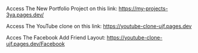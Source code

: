 Access The New Portfolio Project on this link: https://my-projects-3ya.pages.dev/

Access The YouTube clone on this link: https://youtube-clone-ujf.pages.dev

Acces The Facebook Add Friend Layout: https://youtube-clone-ujf.pages.dev/Facebook
